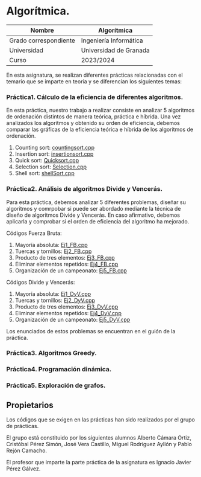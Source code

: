 # Algorítmica.




| Nombre                | Algorítmica                                               |
| --------------------- | --------------------------------------------------------- |
| Grado correspondiente | Ingeniería Informática                                    |
| Universidad           | Universidad de Granada                                    |
| Curso                 | 2023/2024                                                 |

En esta asignatura, se realizan diferentes prácticas relacionadas con el temario que se imparte en teoría y se diferencian los siguientes temas:

### Práctica1. Cálculo de la eficiencia de diferentes algoritmos.
En esta práctica, nuestro trabajo a realizar consiste en analizar 5 algoritmos de ordenación distintos de manera teórica, práctica e híbrida. Una vez analizados los algoritmos y obtenido su orden de eficiencia, debemos comparar las gráficas de la eficiencia teórica e híbrida de los algoritmos de ordenación.

1. Counting sort: [countingsort.cpp](https://github.com/albertocmr/GII-UGR/blob/main/Algoritmica/Practica1/codigos/countingsort.cpp)
2. Insertion sort: [insertionsort.cpp](https://github.com/albertocmr/GII-UGR/blob/main/Algoritmica/Practica1/codigos/insertionsort.cpp)
3. Quick sort: [Quicksort.cpp](https://github.com/albertocmr/GII-UGR/blob/main/Algoritmica/Practica1/codigos/Quicksort.cpp)
4. Selection sort: [Selection.cpp](https://github.com/albertocmr/GII-UGR/blob/main/Algoritmica/Practica1/codigos/Selection.cpp)
5. Shell sort: [shellSort.cpp](https://github.com/albertocmr/GII-UGR/blob/main/Algoritmica/Practica1/codigos/shellSort.cpp)


### Práctica2. Análisis de algoritmos Divide y Vencerás.
Para esta práctica, debemos analizar 5 diferentes problemas, diseñar su algoritmos y comrpobar si puede ser abordado mediante la técnica de diseño de algoritmos Divide y Vencerás. En caso afirmativo, debemos aplicarla y comprobar si el orden de eficiencia del algoritmo ha mejorado.

Códigos Fuerza Bruta:
1. Mayoría absoluta: [Ej1_FB.cpp](https://github.com/albertocmr/GII-UGR/blob/main/Algoritmica/Practica2/codigos/Ej1_FB.cpp)
2. Tuercas y tornillos: [Ej2_FB.cpp](https://github.com/albertocmr/GII-UGR/blob/main/Algoritmica/Practica2/codigos/Ej2_FB.cpp)
3. Producto de tres elementos: [Ej3_FB.cpp](https://github.com/albertocmr/GII-UGR/blob/main/Algoritmica/Practica2/codigos/Ej3_FB.cpp)
4. Eliminar elementos repetidos: [Ej4_FB.cpp](https://github.com/albertocmr/GII-UGR/blob/main/Algoritmica/Practica2/codigos/Ej4_FB.cpp)
5. Organización de un campeonato: [Ej5_FB.cpp](https://github.com/albertocmr/GII-UGR/blob/main/Algoritmica/Practica2/codigos/Ej5_FB.cpp)

Códigos Divide y Vencerás:
1. Mayoría absoluta: [Ej1_DyV.cpp](https://github.com/albertocmr/GII-UGR/blob/main/Algoritmica/Practica2/codigos/Ej1_DyV.cpp)
2. Tuercas y tornillos: [Ej2_DyV.cpp](https://github.com/albertocmr/GII-UGR/blob/main/Algoritmica/Practica2/codigos/Ej2_DyV.cpp)
3. Producto de tres elementos: [Ej3_DyV.cpp](https://github.com/albertocmr/GII-UGR/blob/main/Algoritmica/Practica2/codigos/Ej3_DyV.cpp)
4. Eliminar elementos repetidos: [Ej4_DyV.cpp](https://github.com/albertocmr/GII-UGR/blob/main/Algoritmica/Practica2/codigos/Ej4_DyV.cpp)
5. Organización de un campeonato: [Ej5_DyV.cpp](https://github.com/albertocmr/GII-UGR/blob/main/Algoritmica/Practica2/codigos/Ej5_DyV.cpp)

Los enunciados de estos problemas se encuentran en el guión de la práctica. 

### Práctica3. Algoritmos Greedy.

### Práctica4. Programación dinámica.

### Práctica5. Exploración de grafos.



## Propietarios

Los códigos que se exigen en las prácticas han sido realizados por el grupo de prácticas.

El grupo está constituido por los siguientes alumnos Alberto Cámara Ortiz, Cristóbal Pérez Simón, José Vera Castillo, Miguel Rodríguez Ayllón y Pablo Rejón Camacho.

El profesor que imparte la parte práctica de la asignatura es Ignacio Javier Pérez Gálvez.